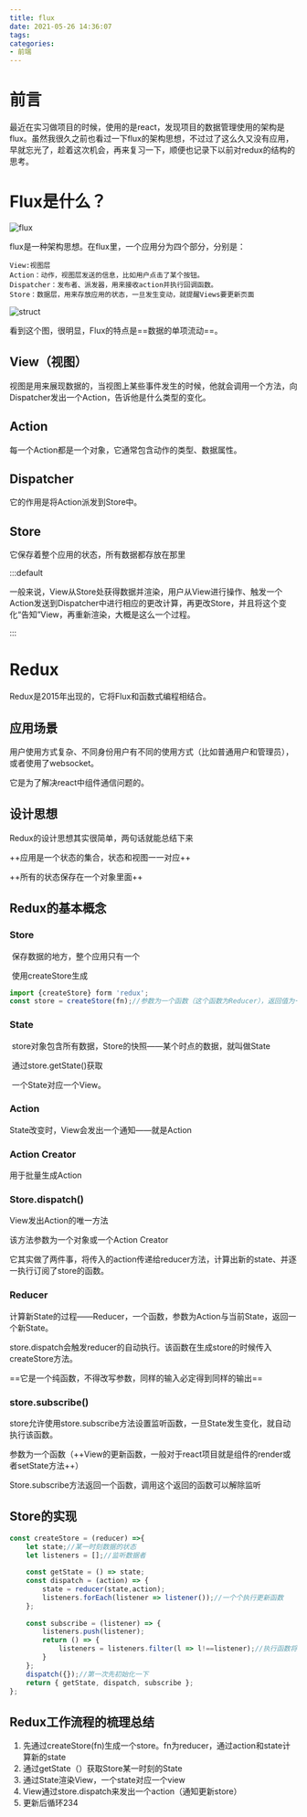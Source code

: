 ```yaml
---
title: flux
date: 2021-05-26 14:36:07
tags:
categories:
- 前端
---
```


# 前言

最近在实习做项目的时候，使用的是react，发现项目的数据管理使用的架构是flux。虽然我很久之前也看过一下flux的架构思想，不过过了这么久又没有应用，早就忘光了，趁着这次机会，再来复习一下，顺便也记录下以前对redux的结构的思考。

# Flux是什么？

![flux](flux.png)

flux是一种架构思想。在flux里，一个应用分为四个部分，分别是：

```text
View:视图层
Action：动作，视图层发送的信息，比如用户点击了某个按钮。
Dispatcher：发布者、派发器，用来接收action并执行回调函数。
Store：数据层，用来存放应用的状态，一旦发生变动，就提醒Views要更新页面
```

![struct](struct.png "图摘自阮一峰老师的博客‘Flux架构入门教程’")

看到这个图，很明显，Flux的特点是==数据的单项流动==。

## View（视图）

视图是用来展现数据的，当视图上某些事件发生的时候，他就会调用一个方法，向Dispatcher发出一个Action，告诉他是什么类型的变化。

## Action

每一个Action都是一个对象，它通常包含动作的类型、数据属性。

## Dispatcher

它的作用是将Action派发到Store中。

## Store

它保存着整个应用的状态，所有数据都存放在那里

:::default

一般来说，View从Store处获得数据并渲染，用户从View进行操作、触发一个Action发送到Dispatcher中进行相应的更改计算，再更改Store，并且将这个变化“告知”View，再重新渲染，大概是这么一个过程。

:::

# Redux

Redux是2015年出现的，它将Flux和函数式编程相结合。

## 应用场景

用户使用方式复杂、不同身份用户有不同的使用方式（比如普通用户和管理员），或者使用了websocket。

它是为了解决react中组件通信问题的。

## 设计思想

Redux的设计思想其实很简单，两句话就能总结下来

++应用是一个状态的集合，状态和视图一一对应++

++所有的状态保存在一个对象里面++

## Redux的基本概念

### Store

​	保存数据的地方，整个应用只有一个

​	使用createStore生成

```javascript
import {createStore} form 'redux';
const store = createStore(fn);//参数为一个函数（这个函数为Reducer），返回值为一个store对象
```

### State

​	store对象包含所有数据，Store的快照——某个时点的数据，就叫做State

​	通过store.getState()获取

​	一个State对应一个View。

### Action

State改变时，View会发出一个通知——就是Action

### Action Creator

用于批量生成Action

### Store.dispatch()

View发出Action的唯一方法

该方法参数为一个对象或一个Action Creator

它其实做了两件事，将传入的action传递给reducer方法，计算出新的state、并逐一执行订阅了store的函数。

### Reducer

计算新State的过程——Reducer，一个函数，参数为Action与当前State，返回一个新State。

store.dispatch会触发reducer的自动执行。该函数在生成store的时候传入createStore方法。

==它是一个纯函数，不得改写参数，同样的输入必定得到同样的输出==

### store.subscribe()

store允许使用store.subscribe方法设置监听函数，一旦State发生变化，就自动执行该函数。

参数为一个函数（++View的更新函数，一般对于react项目就是组件的render或者setState方法++）

Store.subscribe方法返回一个函数，调用这个返回的函数可以解除监听

## Store的实现

```javascript
const createStore = (reducer) =>{
	let state;//某一时刻数据的状态
	let listeners = [];//监听数据者
	
	const getState = () => state;
	const dispatch = (action) => {
		state = reducer(state,action);
		listeners.forEach(listener => listener());//一个个执行更新函数
	};
	
	const subscribe = (listener) => {
		listeners.push(listener);
		return () => {
			listeners = listeners.filter(l => l!==listener);//执行函数将监听者数组去除这个listener
		}
	};
	dispatch({});//第一次先初始化一下
	return { getState, dispatch, subscribe };
};
```

## Redux工作流程的梳理总结

1. 先通过createStore(fn)生成一个store。fn为reducer，通过action和state计算新的state
2. 通过getState（）获取Store某一时刻的State
3. 通过State渲染View，一个state对应一个view
4. View通过store.dispatch来发出一个action（通知更新store）
5. 更新后循环234


